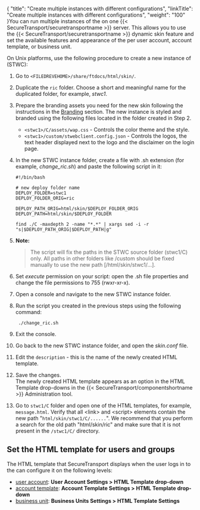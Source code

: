 {
    "title": "Create multiple instances with different configurations",
    "linkTitle": "Create multiple instances with different configurations",
    "weight": "100"
}You can run multiple instances of the on one {{< SecureTransport/securetransportname  >}} server. This allows you to use the {{< SecureTransport/securetransportname  >}} dynamic skin feature and set the available features and appearance of the per user account, account template, or business unit.

On Unix platforms, use the following procedure to create a new instance of (STWC):

1.  Go to `<FILEDREVEHOME>/share/ftdocs/html/skin/`.

2.  Duplicate the `ric` folder. Choose a short and meaningful name for the duplicated folder, for example, *stwc1*.

3.  Prepare the branding assets you need for the new skin following the instructions in the <a href="../webclient_branding" class="MCXref xref">Branding</a> section. The new instance is styled and branded using the following files located in the folder created in Step 2.  
    -   `<stwc1>/C/assets/wap.css` - Controls the color theme and the style.
    -   `<stwc1>/custom/stwebclient.config.json` - Controls the logos, the text header displayed next to the logo and the disclaimer on the login page.

4.  In the new STWC instance folder, create a file with .sh extension (for example, *change\_ric.sh*) and paste the following script in it:  



        #!/bin/bash 
         
        # new deploy folder name
        DEPLOY_FOLDER=stwc1
        DEPLOY_FOLDER_ORIG=ric 
         
        DEPLOY_PATH_ORIG=html/skin/$DEPLOY_FOLDER_ORIG
        DEPLOY_PATH=html/skin/$DEPLOY_FOLDER 
         
        find ./C -maxdepth 2 -name "*.*" | xargs sed -i -r "s|$DEPLOY_PATH_ORIG|$DEPLOY_PATH|g"

5.  **Note:**
    >
    > The script will fix the paths in the STWC source folder (stwc1/C) only. All paths in other folders like /custom should be fixed manually to use the new path \[/html/skin/stwc1/...\].

6.  Set *execute* permission on your script: open the .sh file properties and change the file permissions to 755 (rwxr-xr-x).

7.  Open a console and navigate to the new STWC instance folder.

8.  Run the script you created in the previous steps using the following command:  



         ./change_ric.sh

9.  Exit the console.

10. Go back to the new STWC instance folder, and open the *skin.conf* file.

11. Edit the `description` - this is the name of the newly created HTML template.

12. Save the changes.  
    The newly created HTML template appears as an option in the HTML Template
    drop-downs in the {{< SecureTransport/componentshortname >}} Administration tool.

13. Go to `stwc1/C` folder and open one of the HTML templates, for example, `message.html`. Verify that all &lt;link> and &lt;script> elements contain the new path "`html/skin/stwc1/C/......`". We recommend that you perform a search for the old path "html/skin/ric" and make sure that it is not present in the `/stwc1/C/` directory.

## Set the HTML template for users and groups

The HTML template that SecureTransport displays when the user logs in to the can configure it on the following levels:

-   <a href="https://docs.axway.com/bundle/SecureTransport_55_AdministratorGuide_allOS_en_HTML5/page/Content/AdministratorsGuide/accounts/t_st_create_user_account.htm" class="MCXref xref">user account</a>: **User Account Settings > HTML Template
    drop-down**
-   <a href="https://docs.axway.com/bundle/SecureTransport_55_AdministratorGuide_allOS_en_HTML5/page/Content/AdministratorsGuide/advanced_account_admin/t_st_accountTemplates.htm" class="MCXref xref">account template</a>: **Account Template Settings > HTML Template
    drop-down**
-   <a href="https://docs.axway.com/bundle/SecureTransport_55_AdministratorGuide_allOS_en_HTML5/page/Content/AdministratorsGuide/advanced_account_admin/t_st_businessUnits.htm#HTML_template_bu" class="MCXref xref">business unit</a>: **Business Units Settings > HTML Template Settings**
